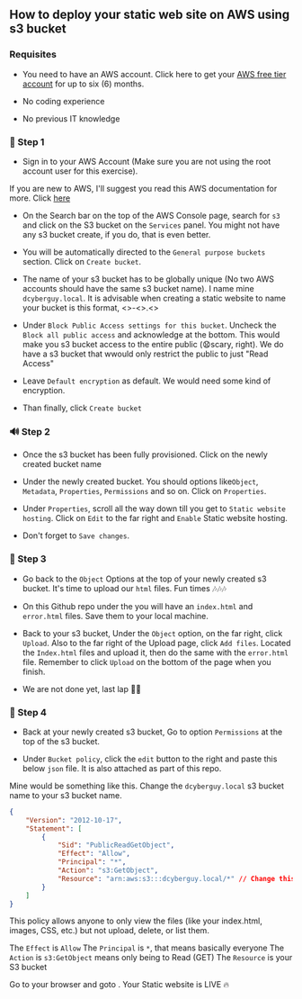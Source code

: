 ## How to deploy your static web site on AWS using s3 bucket

### Requisites
- You need to have an AWS account. Click here to get your [AWS free tier account](https://signin.aws.amazon.com/signup?request_type=register) for up to six (6) months.

- No coding experience
- No previous IT knowledge

### 📢 Step 1
- Sign in to your AWS Account
(Make sure you are not using the root account user for this exercise).

If you are new to AWS, I'll suggest you read this AWS documentation for more. Click [here](https://docs.aws.amazon.com/accounts/latest/reference/getting-started-step4.html)


- On the Search bar on the top of the AWS Console page, search for ``s3`` and click on the S3 bucket on the ``Services`` panel.
You might not have any s3 bucket create, if you do, that is even better. 

- You will be automatically directed to the ``General purpose buckets`` section. Click on ``Create bucket``.

- The name of your s3 bucket has to be globally unique (No two AWS accounts should have the same s3 bucket name). I name mine ``dcyberguy.local``.
It is advisable when creating a static website to name your bucket is this format, <<bucket>>-<<name>>.<<someRandomStuff>>

- Under ``Block Public Access settings for this bucket``. Uncheck the ``Block all public access`` and acknowledge at the bottom. This would make you s3 bucket access to the entire public (😧scary, right). We do have a s3 bucket that wwould only restrict the public to just "Read Access"

- Leave ``Default encryption`` as default. We would need some kind of encryption.

- Than finally, click ``Create bucket``

### 🔊 Step 2

- Once the s3 bucket has been fully provisioned. Click on the newly created bucket name

- Under the newly created bucket. You should options like``Object``, ``Metadata``, ``Properties``, ``Permissions`` and so on. Click on ``Properties``.

- Under ``Properties``, scroll all the way down till you get to ``Static website hosting``. Click on ``Edit`` to the far right and ``Enable`` Static website hosting. 

- Don't forget to ``Save changes``.


### 📯 Step 3

- Go back to the ``Object`` Options at the top of your newly created s3 bucket. It's time to upload our ``html`` files. Fun times 🎶🎶🎶

- On this Github repo under the [](/sample-html-files/) you will have an ``index.html`` and ``error.html`` files. Save them to your local machine.

- Back to your s3 bucket, Under the ``Object`` option, on the far right, click ``Upload``. Also to the far right of the Upload page, click ``Add files``. Located the ``Index.html`` files and upload it, then do the same with the ``error.html`` file. 
Remember to click ``Upload`` on the bottom of the page when you finish.

- We are not done yet, last lap 🏃‍♂️

### 🔔 Step 4

- Back at your newly created s3 bucket, Go to option ``Permissions`` at the top of the s3 bucket.

- Under ``Bucket policy``, click the ``edit`` button to the right and paste this below ``json`` file. It is also attached as part of this repo.

Mine would be something like this. Change the ``dcyberguy.local`` s3 bucket name to your s3 bucket name.

```json
{
    "Version": "2012-10-17",
    "Statement": [
        {
            "Sid": "PublicReadGetObject",
            "Effect": "Allow",
            "Principal": "*",
            "Action": "s3:GetObject",
            "Resource": "arn:aws:s3:::dcyberguy.local/*" // Change this to your s3 ARN name
        }
    ]
}
```
This policy allows anyone to only view the files (like your index.html, images, CSS, etc.) but not upload, delete, or list them.

The ``Effect`` is ``Allow``
The ``Principal`` is ``*``, that means basically everyone
The ``Action`` is ``s3:GetObject`` means only being to Read (GET)
The ``Resource`` is your S3 bucket

Go to your browser and goto <YOUR-S3-BUCKET-NAME>. Your Static website is LIVE 🔥


